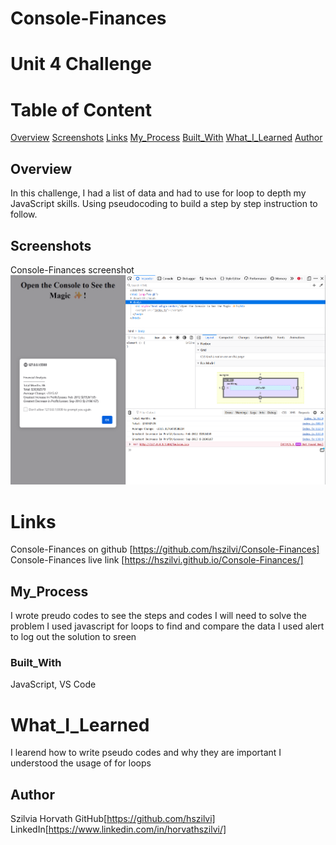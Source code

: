 # Console-Finances
# Unit 4 Challenge

# Table of Content

[Overview](#Overview)
[Screenshots](#Screenshots)
[Links](#Links)
[My_Process](#My_process)
[Built_With](#Built_With)
[What_I_Learned](#What_I_Learned)
[Author](#Author)

## Overview
In this challenge, I had a list of data and had to use for loop to depth my JavaScript skills. Using pseudocoding to build a step by step instruction to follow.

## Screenshots
Console-Finances screenshot ![screen shot console](./assets/images/Screenshot%202023-12-11%20112850.png)

# Links
Console-Finances on github [https://github.com/hszilvi/Console-Finances]
Console-Finances live link [https://hszilvi.github.io/Console-Finances/]

## My_Process 
I wrote preudo codes to see the steps and codes I will need to solve the problem
I used javascript for loops to find and compare the data
I used alert to log out the solution to sreen

### Built_With 
JavaScript, VS Code

# What_I_Learned
I learend how to write pseudo codes and why they are important
I understood the usage of for loops

## Author
Szilvia Horvath 
GitHub[https://github.com/hszilvi]
LinkedIn[https://www.linkedin.com/in/horvathszilvi/]

